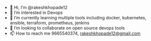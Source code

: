 - 👋 Hi, I’m @rakeshkhopade12
- 👀 I’m interested in Devops
- 🌱 I’m currently learning multiple tools including docker, kubernetes, ansible, terraform, prometheus, jenkins
- 💞️ I’m looking to collaborate on open source devops tools
- 📫 How to reach me 9665540374, rakeshkhopade12@gmail.com

<!---
rakeshkhopade12/rakeshkhopade12 is a ✨ special ✨ repository because its `README.md` (this file) appears on your GitHub profile.
You can click the Preview link to take a look at your changes.
--->

